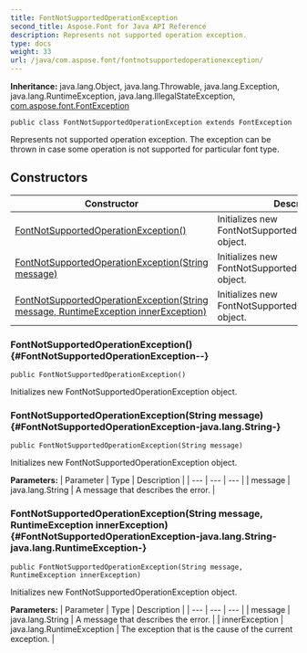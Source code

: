 ```yaml
---
title: FontNotSupportedOperationException
second_title: Aspose.Font for Java API Reference
description: Represents not supported operation exception.
type: docs
weight: 33
url: /java/com.aspose.font/fontnotsupportedoperationexception/
---
```

**Inheritance:**
java.lang.Object, java.lang.Throwable, java.lang.Exception, java.lang.RuntimeException, java.lang.IllegalStateException, [com.aspose.font.FontException](../../com.aspose.font/fontexception)
```
public class FontNotSupportedOperationException extends FontException
```

Represents not supported operation exception. The exception can be thrown in case some operation is not supported for particular font type.
## Constructors

| Constructor | Description |
| --- | --- |
| [FontNotSupportedOperationException()](#FontNotSupportedOperationException--) | Initializes new  FontNotSupportedOperationException  object. |
| [FontNotSupportedOperationException(String message)](#FontNotSupportedOperationException-java.lang.String-) | Initializes new  FontNotSupportedOperationException  object. |
| [FontNotSupportedOperationException(String message, RuntimeException innerException)](#FontNotSupportedOperationException-java.lang.String-java.lang.RuntimeException-) | Initializes new  FontNotSupportedOperationException  object. |
### FontNotSupportedOperationException() {#FontNotSupportedOperationException--}
```
public FontNotSupportedOperationException()
```


Initializes new  FontNotSupportedOperationException  object.

### FontNotSupportedOperationException(String message) {#FontNotSupportedOperationException-java.lang.String-}
```
public FontNotSupportedOperationException(String message)
```


Initializes new  FontNotSupportedOperationException  object.

**Parameters:**
| Parameter | Type | Description |
| --- | --- | --- |
| message | java.lang.String | A message that describes the error. |

### FontNotSupportedOperationException(String message, RuntimeException innerException) {#FontNotSupportedOperationException-java.lang.String-java.lang.RuntimeException-}
```
public FontNotSupportedOperationException(String message, RuntimeException innerException)
```


Initializes new  FontNotSupportedOperationException  object.

**Parameters:**
| Parameter | Type | Description |
| --- | --- | --- |
| message | java.lang.String | A message that describes the error. |
| innerException | java.lang.RuntimeException | The exception that is the cause of the current exception. |

